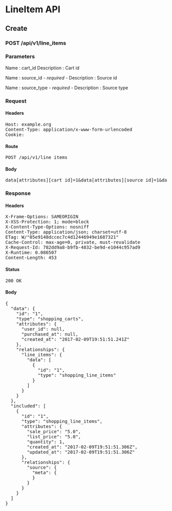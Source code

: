 # LineItem API

## Create

### POST /api/v1/line_items

### Parameters

Name : cart_id
Description : Cart id

Name : source_id *- required -*
Description : Source id

Name : source_type *- required -*
Description : Source type

### Request

#### Headers

<pre>Host: example.org
Content-Type: application/x-www-form-urlencoded
Cookie: </pre>

#### Route

<pre>POST /api/v1/line_items</pre>

#### Body

<pre>data[attributes][cart_id]=1&data[attributes][source_id]=1&data[attributes][source_type]=Item</pre>

### Response

#### Headers

<pre>X-Frame-Options: SAMEORIGIN
X-XSS-Protection: 1; mode=block
X-Content-Type-Options: nosniff
Content-Type: application/json; charset=utf-8
ETag: W/&quot;05e9148dccec7c4d12446949e1687321&quot;
Cache-Control: max-age=0, private, must-revalidate
X-Request-Id: 782dd9a8-b9fb-4832-be9d-e1044c957ad9
X-Runtime: 0.086507
Content-Length: 453</pre>

#### Status

<pre>200 OK</pre>

#### Body

<pre>{
  "data": {
    "id": "1",
    "type": "shopping_carts",
    "attributes": {
      "user_id": null,
      "purchased_at": null,
      "created_at": "2017-02-09T19:51:51.241Z"
    },
    "relationships": {
      "line_items": {
        "data": [
          {
            "id": "1",
            "type": "shopping_line_items"
          }
        ]
      }
    }
  },
  "included": [
    {
      "id": "1",
      "type": "shopping_line_items",
      "attributes": {
        "sale_price": "5.0",
        "list_price": "5.0",
        "quantity": 1,
        "created_at": "2017-02-09T19:51:51.306Z",
        "updated_at": "2017-02-09T19:51:51.306Z"
      },
      "relationships": {
        "source": {
          "meta": {
          }
        }
      }
    }
  ]
}</pre>
